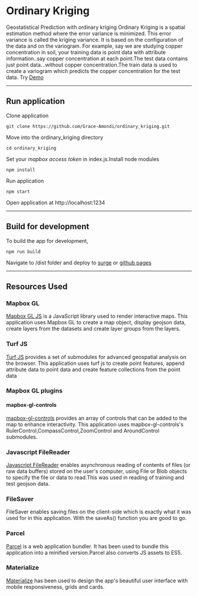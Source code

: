 # Ordinary Kriging
Geostatistical Prediction with ordinary kriging 
Ordinary Kriging is a spatial estimation method where the error variance is minimized. 
This error variance is called the kriging variance. It is based on the configuration of the data and on the variogram. For example, say we are studying copper concentration in soil,
your training data is point data with attribute information..say copper concentration at each point.The test data contains just point data...without copper concentration.The train data is used
to create a variogram which predicts the copper concentration for the test data. Try [Demo](http://ordinary-kriging.surge.sh "demo application")

---

## Run application

Clone application

```git clone https://github.com/Grace-Amondi/ordinary_kriging.git```

Move into the ordinary_kriging directory

```cd ordinary_kriging```

Set your *mapbox access token* in index.js.Install node modules

```npm install```

Run application

```npm start```

Open application at http://localhost:1234

---

## Build for development

To build the app for development,

```npm run build```

Navigate to /dist folder and deploy to [surge](https://surge.sh/ "surge") or [github pages](https://pages.github.com/ "github pages")

---

## Resources Used 

### Mapbox GL

[Mapbox GL JS](https://docs.mapbox.com/mapbox-gl-js/api/ "Mapbox GL JS") is a JavaScript library used to render interactive maps. This application uses Mapbox GL to create a map object,
display geojson data, create layers from the datasets and create layer groups from the layers.

### Turf JS

[Turf JS](https://turfjs.org/ "Turf JS") provides a set of submodules for advanced geospatial analysis on the browser. This application
uses turf js to create point features, append attribute data to point data and create feature collections from the point data

### Mapbox GL plugins

#### mapbox-gl-controls 
 
[mapbox-gl-controls](https://github.com/bravecow/mapbox-gl-controls "mapbox-gl-controls github") provides an array of controls that
can be added to the map to enhance interactivity. This application uses mapbox-gl-controls's RulerControl,CompassControl,ZoomControl and AroundControl
submodules.

### Javascript FileReader
[Javascript FileReader](https://developer.mozilla.org/en-US/docs/Web/API/FileReader "Javascript FileReader") enables asynchronous reading of contents of
files (or raw data buffers) stored on the user's computer, using File or Blob objects to specify the file or data to read.This was used
in reading of training and test geojson data.

### FileSaver
FileSaver enables saving files on the client-side which is exactly what it was used for in this application. With the saveAs() 
function you are good to go.

### Parcel
[Parcel](https://parceljs.org/getting_started.html "Parcel") is a web application bundler. It has been used to bundle this application
into a minified version.Parcel also converts JS assets to ES5.

### Materialize
[Materialize](https://materializecss.com/ "Materialize") has been used to design the app's beautiful user interface with mobile responsiveness,
grids and cards. 


